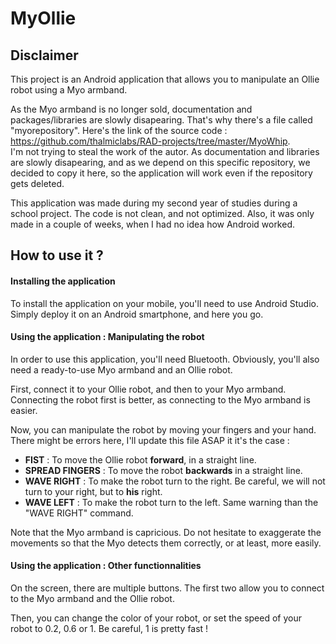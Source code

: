 # MyOllie

## Disclaimer

This project is an Android application that allows you to manipulate an Ollie robot using a Myo armband.

As the Myo armband is no longer sold, documentation and packages/libraries are slowly disapearing. That's why there's a file called "myorepository". Here's the link of the source code : https://github.com/thalmiclabs/RAD-projects/tree/master/MyoWhip. <br/>
I'm not trying to steal the work of the autor. As documentation and libraries are slowly disapearing, and as we depend on this specific repository, we decided to copy it here, so the application will work even if the repository gets deleted.

This application was made during my second year of studies during a school project. The code is not clean, and not optimized. Also, it was only made in a couple of weeks, when I had no idea how Android worked.

## How to use it ?

#### Installing the application

To install the application on your mobile, you'll need to use Android Studio. Simply deploy it on an Android smartphone, and here you go.

#### Using the application : Manipulating the robot

In order to use this application, you'll need Bluetooth. Obviously, you'll also need a ready-to-use Myo armband and an Ollie robot.

First, connect it to your Ollie robot, and then to your Myo armband. Connecting the robot first is better, as connecting to the Myo armband is easier.

Now, you can manipulate the robot by moving your fingers and your hand. There might be errors here, I'll update this file ASAP it it's the case :
- <strong>FIST</strong> : To move the Ollie robot <strong>forward</strong>, in a straight line.
- <strong>SPREAD FINGERS</strong> : To move the robot <strong>backwards</strong> in a straight line. 
- <strong>WAVE RIGHT</strong> : To make the robot turn to the right. Be careful, we will not turn to your right, but to <strong>his</strong> right.
- <strong>WAVE LEFT</strong> : To make the robot turn to the left. Same warning than the "WAVE RIGHT" command.

Note that the Myo armband is capricious. Do not hesitate to exaggerate the movements so that the Myo detects them correctly, or at least, more easily.

#### Using the application : Other functionnalities

On the screen, there are multiple buttons. The first two allow you to connect to the Myo armband and the Ollie robot.

Then, you can change the color of your robot, or set the speed of your robot to 0.2, 0.6 or 1. Be careful, 1 is pretty fast !
